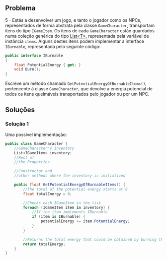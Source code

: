 ## Problema

5 - Estás a desenvolver um jogo, e tanto o jogador como os NPCs, representados
de forma abstrata pela classe `GameCharacter`, transportam itens do tipo
`IGameItem`. Os itens de cada `GameCharacter` estão guardados numa coleção
genérica do tipo
[List&lt;T&gt;](https://docs.microsoft.com/dotnet/api/system.collections.generic.list-1),
representada pela variável de instância `items`. Alguns destes itens podem
implementar a interface `IBurnable`, representada pelo seguinte código:

```cs
public interface IBurnable
{
    float PotentialEnergy { get; }
    void Burn();
}
```

Escreve um método chamado `GetPotentialEnergyOfBurnableItems()`, pertencente à
classe `GameCharacter`, que devolve a energia potencial de todos os itens
queimáveis transportados pelo jogador ou por um NPC.

## Soluções

### Solução 1

Uma possível implementação:

```cs
public class GameCharacter {
    //GameCharacter's Inventory
    List<IGameItem> inventory;
    //Rest of
    //the Properties

    //Constructor and
    //other methods where the inventory is initialized

    public float GetPotentialEnergyOfBurnableItems() {
        //The total of the potential energy starts at 0
        float totalEnergy = 0;

        //Checks each IGameItem in the list
        foreach (IGameItem item in inventory) {
            //If the item implements IBurnable
            if (item is IBurnable) {
                potentialEnergy += item.PotentialEnergy;
            }
        }

        //Returns the total energy that could be obtained by burning the items
        return totalEnergy;
    }
}
```
